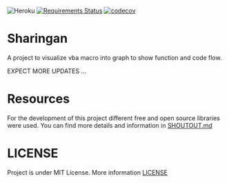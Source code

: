 ![Heroku](http://heroku-badge.herokuapp.com/?app=isharingan&style=flat)
 [![Requirements Status](https://requires.io/github/iAbdullahMughal/Sharingan/requirements.svg?branch=master)](https://requires.io/github/iAbdullahMughal/Sharingan/requirements/?branch=master)
[![codecov](https://codecov.io/gh/iAbdullahMughal/Sharingan/branch/master/graph/badge.svg)](https://codecov.io/gh/iAbdullahMughal/Sharingan)


# Sharingan
A project to visualize vba macro into graph to show function and code flow. 

EXPECT MORE UPDATES ...

# Resources
For the development of this project different free and open source libraries were used. You can find more details and 
information in [SHOUTOUT.md](./stuff/SHOUTOUT.md)

# LICENSE 
Project is under MIT License. More information [LICENSE](./stuff/LICENSE)